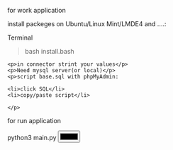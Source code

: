<div>
	<p>for work application</p>
	<p>
		<p>install packeges on Ubuntu/Linux Mint/LMDE4 and ....:</p>
		<quote>Terminal</quote>
		<blockquote>bash install.bash</blockquote>

	<p>in connector strint your values</p>
	<p>Need mysql server(or local)</p>
	<p>script base.sql with phpMyAdmin: 
	
	<li>click SQL</li>
	<li>copy/paste script</li>
	
	</p>
</div>


<div>
	<p>for run application</p>
	<quote>python3 main.py</quote>
	<input type = "color">
</div>

